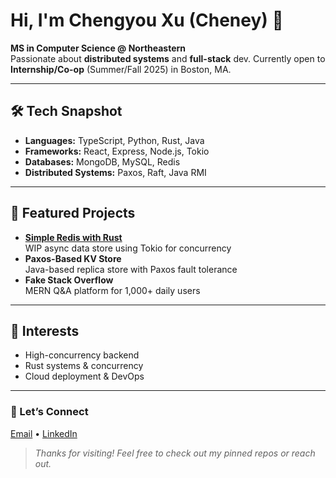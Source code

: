 # Hi, I'm Chengyou Xu (Cheney) 👋

**MS in Computer Science @ Northeastern**  
Passionate about **distributed systems** and **full-stack** dev. Currently open to **Internship/Co-op** (Summer/Fall 2025) in Boston, MA.

---

## 🛠️ Tech Snapshot
- **Languages:** TypeScript, Python, Rust, Java
- **Frameworks:** React, Express, Node.js, Tokio
- **Databases:** MongoDB, MySQL, Redis
- **Distributed Systems:** Paxos, Raft, Java RMI

---

## 🚀 Featured Projects
- **[Simple Redis with Rust](https://github.com/CheneyX2000/simple-redis-with-rust)**  
  WIP async data store using Tokio for concurrency
- **Paxos-Based KV Store**  
  Java-based replica store with Paxos fault tolerance
- **Fake Stack Overflow**  
  MERN Q&A platform for 1,000+ daily users

---

## 🎯 Interests
- High-concurrency backend
- Rust systems & concurrency
- Cloud deployment & DevOps

---

### 🤝 Let’s Connect
[Email](mailto:xuchengyou728@gmail.com) • [LinkedIn](https://www.linkedin.com/in/cheney-sheu/)

> *Thanks for visiting! Feel free to check out my pinned repos or reach out.* 
